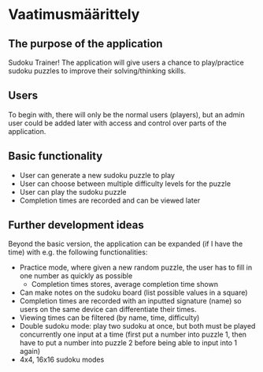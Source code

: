 # Vaatimusmäärittely

## The purpose of the application

Sudoku Trainer! The application will give users a chance to play/practice sudoku puzzles to improve their solving/thinking skills. 

## Users

To begin with, there will only be the normal users (players), but an admin user could be added later with access and control over parts of the application. 

## Basic functionality

- User can generate a new sudoku puzzle to play
- User can choose between multiple difficulty levels for the puzzle
- User can play the sudoku puzzle
- Completion times are recorded and can be viewed later

## Further development ideas

Beyond the basic version, the application can be expanded (if I have the time) with e.g. the following functionalities:

- Practice mode, where given a new random puzzle, the user has to fill in one number as quickly as possible
  - Completion times stores, average completion time shown
- Can make notes on the sudoku board (list possible values in a square)
- Completion times are recorded with an inputted signature (name) so users on the same device can differentiate their times.
- Viewing times can be filtered (by name, time, difficulty)
- Double sudoku mode: play two sudoku at once, but both must be played concurrently one input at a time (first put a number into puzzle 1, then have to put a number into puzzle 2 before being able to input into 1 again)
- 4x4, 16x16 sudoku modes
